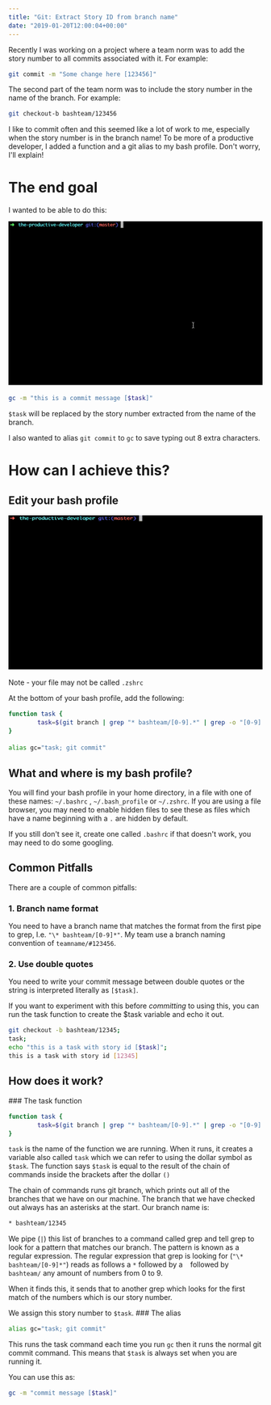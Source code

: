 ```yaml
---
title: "Git: Extract Story ID from branch name"
date: "2019-01-20T12:00:04+00:00"
---
```


Recently I was working on a project where a team norm was to add the story number to all commits associated with it. 
For example:

```sh
git commit -m "Some change here [123456]"
```

The second part of the team norm was to include the story number in the name of the branch. For example:

```sh
git checkout-b bashteam/123456
```

I like to commit often and this seemed like a lot of work to me, especially when the story number is in the branch name! 
To be more of a productive developer, I added a function and a git alias to my bash profile. Don't worry, I'll explain!

# The end goal 
I wanted to be able to do this:

![using the alias](./using-alias.gif)

```sh
gc -m "this is a commit message [$task]"
```


`$task` will be replaced by the story number extracted from the name of the branch.

I also wanted to alias `git commit` to `gc` to save typing out 8 extra characters. 

# How can I achieve this?
## Edit your bash profile

![edit bash profile](./edit-bashrc.gif)


Note - your file may not be called `.zshrc`

At the bottom of your bash profile, add the following:

```sh
function task {
        task=$(git branch | grep "* bashteam/[0-9].*" | grep -o "[0-9].*")
}

alias gc="task; git commit"
```

## What and where is my bash profile?
You will find your bash profile in your home directory, in a file with one of these names: `~/.bashrc` 
, `~/.bash_profile` or `~/.zshrc`. If you are using a file browser, you may need to enable hidden files to see these 
as files which have a name beginning with a `.` are hidden by default. 

If you still don't see it, create one called `.bashrc` if that doesn't work, you may need to do some googling. 

## Common Pitfalls
There are a couple of common pitfalls: 

### 1. Branch name format
You need to have a branch name that matches the format from the first pipe to grep, I.e. `"\* bashteam/[0-9]*"`. My team 
use a branch naming convention of `teamname/#123456`. 

### 2. Use double quotes

You need to write your commit message between double quotes or the string is interpreted literally as `[$task]`.

If you want to experiment with this before _committing_ to using this, you can run the task function to create the 
$task variable and echo it out.

```sh
git checkout -b bashteam/12345; 
task; 
echo "this is a task with story id [$task]";
this is a task with story id [12345]
```

## How does it work?
### The task function

```sh
function task {
        task=$(git branch | grep "* bashteam/[0-9].*" | grep -o "[0-9].*")
}
```

`task` is the name of the function we are running. When it runs, it creates a variable also called `task` which we 
can refer to using the dollar symbol as `$task`. 
The function says `$task` is equal to the result of the chain of commands inside the brackets after the dollar `()`

The chain of commands runs git branch, which prints out all of the branches that we have on our machine. The branch 
that we have checked out always has an asterisks at the start. Our branch name is:  
```sh
* bashteam/12345
```

We pipe (`|`) this list of branches to a command called grep and tell grep to look for a pattern that matches our 
branch. The pattern is known as a regular expression. The regular expression that grep is looking 
for (`"\* bashteam/[0-9]*"`) reads as follows a `*` followed by a ` ` followed by `bashteam/` any amount of numbers from 0 to 9. 

When it finds this, it sends that to another grep which looks for the first match of the numbers which is our story 
number.

We assign this story number to `$task`. 
### The alias 
```sh
alias gc="task; git commit"
```

This runs the task command each time you run `gc` then it runs the normal git commit command. This means that `$task` 
is always set when you are running it. 

You can use this as:
```sh
gc -m "commit message [$task]"
```
